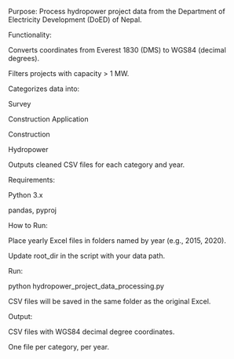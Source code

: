 Purpose: Process hydropower project data from the Department of Electricity Development (DoED) of Nepal.

Functionality:

Converts coordinates from Everest 1830 (DMS) to WGS84 (decimal degrees).

Filters projects with capacity > 1 MW.

Categorizes data into:

Survey

Construction Application

Construction

Hydropower

Outputs cleaned CSV files for each category and year.

Requirements:

Python 3.x

pandas, pyproj

How to Run:

Place yearly Excel files in folders named by year (e.g., 2015, 2020).

Update root_dir in the script with your data path.

Run:

python hydropower_project_data_processing.py


CSV files will be saved in the same folder as the original Excel.

Output:

CSV files with WGS84 decimal degree coordinates.

One file per category, per year.
